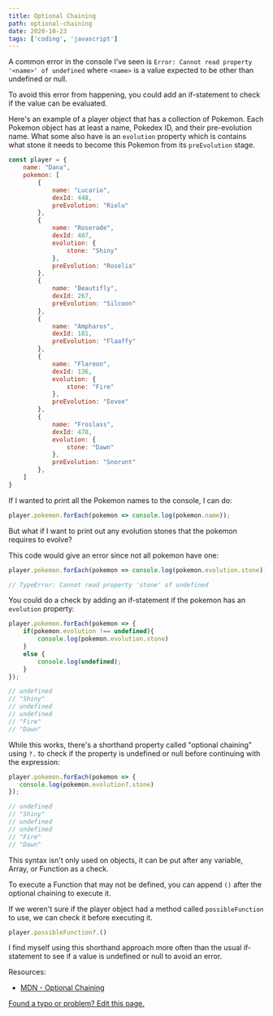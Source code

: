 ```yaml
---
title: Optional Chaining
path: optional-chaining
date: 2020-10-23
tags: ['coding', 'javascript']
---
```


A common error in the console I've seen is `Error: Cannot read property '<name>' of undefined` where `<name>` is a value expected to be other than undefined or null.

To avoid this error from happening, you could add an if-statement to check if the value can be evaluated.

Here's an example of a player object that has a collection of Pokemon. Each Pokemon object has at least a name, Pokedex ID, and their pre-evolution name. What some also have is an `evolution` property which is contains what stone it needs to become this Pokemon from its `preEvolution` stage.

```js
const player = {
    name: "Dana",
    pokemon: [
        {
            name: "Lucario",
            dexId: 448,
            preEvolution: "Riolu"
        },
        {
            name: "Roserade",
            dexId: 407,
            evolution: {
                stone: "Shiny"
            },
            preEvolution: "Roselia"
        },
        {
            name: "Beautifly",
            dexId: 267,
            preEvolution: "Silcoon"
        },
        {
            name: "Ampharos",
            dexId: 181,
            preEvolution: "Flaaffy"
        },
        {
            name: "Flareon",
            dexId: 136,
            evolution: {
                stone: "Fire"
            },
            preEvolution: "Eevee"
        },
        {
            name: "Froslass",
            dexId: 478,
            evolution: {
                stone: "Dawn"
            },
            preEvolution: "Snorunt"
        },
    ]
}
```
If I wanted to print all the Pokemon names to the console, I can do:

```js
player.pokemon.forEach(pokemon => console.log(pokemon.name));
```

But what if I want to print out any evolution stones that the pokemon requires to evolve?

This code would give an error since not all pokemon have one:

```js
player.pokemon.forEach(pokemon => console.log(pokemon.evolution.stone));

// TypeError: Cannot read property 'stone' of undefined
```

You could do a check by adding an if-statement if the pokemon has an `evolution` property:

```js
player.pokemon.forEach(pokemon => {
    if(pokemon.evolution !== undefined){
        console.log(pokemon.evolution.stone)
    }
    else {
        console.log(undefined);
    }
});

// undefined
// "Shiny"
// undefined
// undefined
// "Fire"
// "Dawn"
```
While this works, there's a shorthand property called "optional chaining" using `?.` to check if the property is undefined or null before continuing with the expression:

```js
player.pokemon.forEach(pokemon => {
   console.log(pokemon.evolution?.stone)
});

// undefined
// "Shiny"
// undefined
// undefined
// "Fire"
// "Dawn"
```

This syntax isn't only used on objects, it can be put after any variable, Array, or Function as a check.

To execute a Function that may not be defined, you can append `()` after the optional chaining to execute it.

If we weren't sure if the player object had a method called `possibleFunction` to use, we can check it before executing it.

```js
player.possibleFunction?.()
```

I find myself using this shorthand approach more often than the usual if-statement to see if a value is undefined or null to avoid an error.

Resources:

- [MDN - Optional Chaining](https://developer.mozilla.org/en-US/docs/Web/JavaScript/Reference/Operators/Optional_chaining)

[Found a typo or problem? Edit this page.](https://github.com/Dana94/website/blob/master/blog/2020-10-23-optional-chaining.md)
